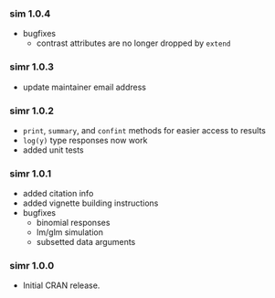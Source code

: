 ### sim 1.0.4

 - bugfixes
     - contrast attributes are no longer dropped by `extend`

### simr 1.0.3

 - update maintainer email address

### simr 1.0.2

 - `print`, `summary`, and `confint` methods for easier access to results
 - `log(y)` type responses now work
 - added unit tests

### simr 1.0.1

 - added citation info
 - added vignette building instructions
 - bugfixes
     - binomial responses
     - lm/glm simulation
     - subsetted data arguments

### simr 1.0.0

 - Initial CRAN release.
 